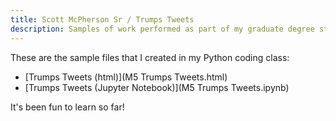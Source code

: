 ```yaml
---
title: Scott McPherson Sr / Trumps Tweets
description: Samples of work performed as part of my graduate degree studies
---
```

These are the sample files that I created in my Python coding class:
 - [Trumps Tweets (html)](M5 Trumps Tweets.html)
 - [Trumps Tweets (Jupyter Notebook)](M5 Trumps Tweets.ipynb)
 
 It's been fun to learn so far!
